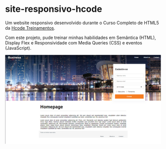 # site-responsivo-hcode
Um website responsivo desenvolvido durante o Curso Completo de HTML5 da <a href="https://github.com/hcodebr">Hcode Treinamentos</a>.

Com este projeto, pude treinar minhas habilidades em Semântica (HTML), Display Flex e Responsividade com Media Queries (CSS) e eventos (JavaScript).

<img src="https://github.com/GabrielLima5/imagens-projetos/blob/main/images/Site%20Responsivo%20Hcode.png">
